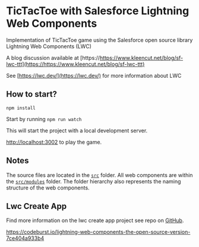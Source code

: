 # TicTacToe with Salesforce Lightning Web Components

Implementation of TicTacToe game using the Salesforce open source library Lightning Web Components (LWC)

A blog discussion available at [https://https://www.kleencut.net/blog/sf-lwc-ttt](https://https://www.kleencut.net/blog/sf-lwc-ttt)

See [https://lwc.dev/](https://lwc.dev/) for more information about LWC

## How to start?

`npm install`

Start by running `npm run watch` 

This will start the project with a local development server.

[http://localhost:3002](http://localhost:3002) to play the game.


## Notes

The source files are located in the [`src`](./src) folder. All web components are within the [`src/modules`](./src/modules) folder. The folder hierarchy also represents the naming structure of the web components.


## Lwc Create App

Find more information on the lwc create app project see repo on [GitHub](https://github.com/muenzpraeger/lwc-create-app).

https://codeburst.io/lightning-web-components-the-open-source-version-7ce404a933b4


